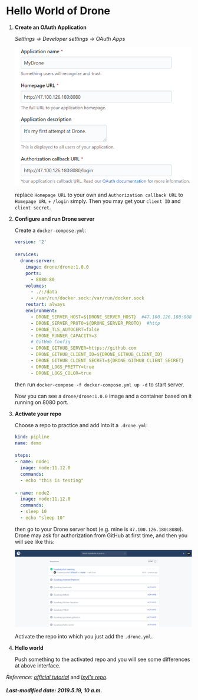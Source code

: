 # Hello World of Drone

1. **Create an OAuth Application**

   *Settings -> Developer settings -> OAuth Apps*

   ![](./images/drone-image-1.png)

   replace `Homepage URL` to your own and `Authorization callback URL` to `Homepage URL` + `/login` simply. Then you may get your `client ID` and `client secret`.

2. **Configure and run Drone server**

   Create a `docker-compose.yml`:

   ```yml
   version: '2'
   
   services:
     drone-server:
       image: drone/drone:1.0.0
       ports:
         - 8080:80
       volumes:
         - ./:/data
         - /var/run/docker.sock:/var/run/docker.sock
       restart: always
       environment:
         - DRONE_SERVER_HOST=${DRONE_SERVER_HOST}  #47.100.126.180:8080
         - DRONE_SERVER_PROTO=${DRONE_SERVER_PROTO}  #http
         - DRONE_TLS_AUTOCERT=false
         - DRONE_RUNNER_CAPACITY=3
         # GitHub Config
         - DRONE_GITHUB_SERVER=https://github.com
         - DRONE_GITHUB_CLIENT_ID=${DRONE_GITHUB_CLIENT_ID}
         - DRONE_GITHUB_CLIENT_SECRET=${DRONE_GITHUB_CLIENT_SECRET}
         - DRONE_LOGS_PRETTY=true
         - DRONE_LOGS_COLOR=true
   ```

   then run `docker-compose -f docker-compose.yml up -d` to start server.

   Now you can see a `drone/drone:1.0.0` image and a container based on it running on 8080 port.

3. **Activate your repo**

   Choose a repo to practice and add into it a `.drone.yml`:

   ```yml
   kind: pipline
   name: demo
   
   steps:
   - name: node1
     image: node:11.12.0
     commands:
     - echo "this is testing"
   
   - name: node2
     image: node:11.12.0
     commands:
     - sleep 10
     - echo "sleep 10"
   ```

   then go to your Drone server host (e.g. mine is `47.100.126.180:8080`). Drone may ask for authorization from GitHub at first time, and then you will see like this:

   ![](./images/drone-image-2.png)

   Activate the repo into which you just add the `.drone.yml`.

4. **Hello world**

   Push something to the activated repo and you will see some differences at above interface.

*Reference:* *[official tutorial](<https://docs.drone.io/installation/github/single-machine/>)* and *[lxyl's repo](<https://github.com/linxuyalun/devops>)*.

##### Last-modified date: 2019.5.19, 10 a.m.




